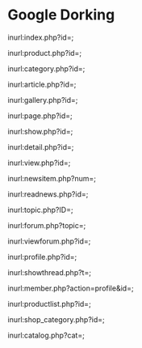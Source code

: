 # Google Dorking

inurl:index.php?id=;

inurl:product.php?id=;

inurl:category.php?id=;

inurl:article.php?id=;

inurl:gallery.php?id=;

inurl:page.php?id=;

inurl:show.php?id=;

inurl:detail.php?id=;

inurl:view.php?id=;

inurl:newsitem.php?num=;

inurl:readnews.php?id=;

inurl:topic.php?ID=;

inurl:forum.php?topic=;

inurl:viewforum.php?id=;

inurl:profile.php?id=;

inurl:showthread.php?t=;

inurl:member.php?action=profile&id=;

inurl:productlist.php?id=;

inurl:shop_category.php?id=;

inurl:catalog.php?cat=;
